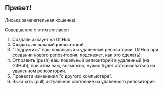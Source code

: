 ## Привет!

Лиська замечательная кошечка)

Совершенно с этим согласен

1. Создали аккаунт на GitHub.
2. Создать локальный репозиторий
3. "Подружить" ваш локальный и удаленный репозитории. GitHub при создании нового репозитория, подскажет, как это сделать)
4. Отправить (push) ваш локальный репозиторий в удаленный (на GitHub), при этом вам, возможно, нужно будет авторизоваться на удаленном репозитории.
5. Провести изменения "с другого компьютера".
6. Выкачать (pull) актуальное состояние из удаленного репозитория.